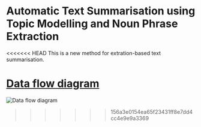 # Automatic Text Summarisation using Topic Modelling and Noun Phrase Extraction

<<<<<<< HEAD
This is a new method for extration-based text summarisation.

[Data flow diagram](https://github.com/nikhilmlal/Automatic-Text-Summarization-using-Topic-Modelling-and-Word-Vectors/blob/master/Block%20diagram.jpg)
=======
![Data flow diagram](Blockdiagram.jpg)
>>>>>>> 156a3e0154ea65f23431ff8e7dd4cc4e9e9a3369
